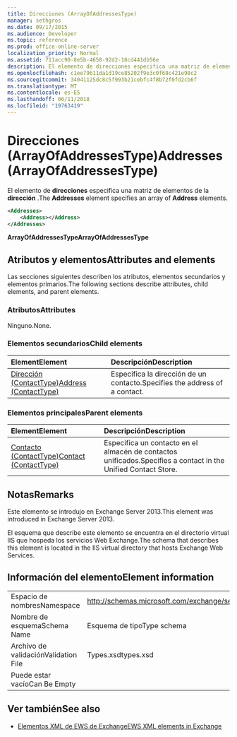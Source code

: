 ```yaml
---
title: Direcciones (ArrayOfAddressesType)
manager: sethgros
ms.date: 09/17/2015
ms.audience: Developer
ms.topic: reference
ms.prod: office-online-server
localization_priority: Normal
ms.assetid: 711acc90-8e5b-4658-92d2-16cd441db56e
description: El elemento de direcciones especifica una matriz de elementos de la dirección.
ms.openlocfilehash: c1ee79611da1d19ce85202f9e3c0f68c421e98c2
ms.sourcegitcommit: 34041125dc8c5f993b21cebfc4f8b72f0fd2cb6f
ms.translationtype: MT
ms.contentlocale: es-ES
ms.lasthandoff: 06/11/2018
ms.locfileid: "19763419"
---
```

# <a name="addresses-arrayofaddressestype"></a><span data-ttu-id="34f27-103">Direcciones (ArrayOfAddressesType)</span><span class="sxs-lookup"><span data-stu-id="34f27-103">Addresses (ArrayOfAddressesType)</span></span>

<span data-ttu-id="34f27-104">El elemento de **direcciones** especifica una matriz de elementos de la **dirección** .</span><span class="sxs-lookup"><span data-stu-id="34f27-104">The **Addresses** element specifies an array of **Address** elements.</span></span> 
  
```XML
<Addresses>
    <Address></Address>
</Addresses>
```

 <span data-ttu-id="34f27-105">**ArrayOfAddressesType**</span><span class="sxs-lookup"><span data-stu-id="34f27-105">**ArrayOfAddressesType**</span></span>
## <a name="attributes-and-elements"></a><span data-ttu-id="34f27-106">Atributos y elementos</span><span class="sxs-lookup"><span data-stu-id="34f27-106">Attributes and elements</span></span>

<span data-ttu-id="34f27-107">Las secciones siguientes describen los atributos, elementos secundarios y elementos primarios.</span><span class="sxs-lookup"><span data-stu-id="34f27-107">The following sections describe attributes, child elements, and parent elements.</span></span>
  
### <a name="attributes"></a><span data-ttu-id="34f27-108">Atributos</span><span class="sxs-lookup"><span data-stu-id="34f27-108">Attributes</span></span>

<span data-ttu-id="34f27-109">Ninguno.</span><span class="sxs-lookup"><span data-stu-id="34f27-109">None.</span></span>
  
### <a name="child-elements"></a><span data-ttu-id="34f27-110">Elementos secundarios</span><span class="sxs-lookup"><span data-stu-id="34f27-110">Child elements</span></span>

|<span data-ttu-id="34f27-111">**Element**</span><span class="sxs-lookup"><span data-stu-id="34f27-111">**Element**</span></span>|<span data-ttu-id="34f27-112">**Descripción**</span><span class="sxs-lookup"><span data-stu-id="34f27-112">**Description**</span></span>|
|:-----|:-----|
|[<span data-ttu-id="34f27-113">Dirección (ContactType)</span><span class="sxs-lookup"><span data-stu-id="34f27-113">Address (ContactType)</span></span>](address-contacttype.md) <br/> |<span data-ttu-id="34f27-114">Especifica la dirección de un contacto.</span><span class="sxs-lookup"><span data-stu-id="34f27-114">Specifies the address of a contact.</span></span>  <br/> |
   
### <a name="parent-elements"></a><span data-ttu-id="34f27-115">Elementos principales</span><span class="sxs-lookup"><span data-stu-id="34f27-115">Parent elements</span></span>

|<span data-ttu-id="34f27-116">**Element**</span><span class="sxs-lookup"><span data-stu-id="34f27-116">**Element**</span></span>|<span data-ttu-id="34f27-117">**Descripción**</span><span class="sxs-lookup"><span data-stu-id="34f27-117">**Description**</span></span>|
|:-----|:-----|
|[<span data-ttu-id="34f27-118">Contacto (ContactType)</span><span class="sxs-lookup"><span data-stu-id="34f27-118">Contact (ContactType)</span></span>](contact-contacttype.md) <br/> |<span data-ttu-id="34f27-119">Especifica un contacto en el almacén de contactos unificados.</span><span class="sxs-lookup"><span data-stu-id="34f27-119">Specifies a contact in the Unified Contact Store.</span></span>  <br/> |
   
## <a name="remarks"></a><span data-ttu-id="34f27-120">Notas</span><span class="sxs-lookup"><span data-stu-id="34f27-120">Remarks</span></span>

<span data-ttu-id="34f27-121">Este elemento se introdujo en Exchange Server 2013.</span><span class="sxs-lookup"><span data-stu-id="34f27-121">This element was introduced in Exchange Server 2013.</span></span>
  
<span data-ttu-id="34f27-122">El esquema que describe este elemento se encuentra en el directorio virtual IIS que hospeda los servicios Web Exchange.</span><span class="sxs-lookup"><span data-stu-id="34f27-122">The schema that describes this element is located in the IIS virtual directory that hosts Exchange Web Services.</span></span>
  
## <a name="element-information"></a><span data-ttu-id="34f27-123">Información del elemento</span><span class="sxs-lookup"><span data-stu-id="34f27-123">Element information</span></span>

|||
|:-----|:-----|
|<span data-ttu-id="34f27-124">Espacio de nombres</span><span class="sxs-lookup"><span data-stu-id="34f27-124">Namespace</span></span>  <br/> |http://schemas.microsoft.com/exchange/services/2006/types  <br/> |
|<span data-ttu-id="34f27-125">Nombre de esquema</span><span class="sxs-lookup"><span data-stu-id="34f27-125">Schema Name</span></span>  <br/> |<span data-ttu-id="34f27-126">Esquema de tipo</span><span class="sxs-lookup"><span data-stu-id="34f27-126">Type schema</span></span>  <br/> |
|<span data-ttu-id="34f27-127">Archivo de validación</span><span class="sxs-lookup"><span data-stu-id="34f27-127">Validation File</span></span>  <br/> |<span data-ttu-id="34f27-128">Types.xsd</span><span class="sxs-lookup"><span data-stu-id="34f27-128">types.xsd</span></span>  <br/> |
|<span data-ttu-id="34f27-129">Puede estar vacío</span><span class="sxs-lookup"><span data-stu-id="34f27-129">Can Be Empty</span></span>  <br/> ||
   
## <a name="see-also"></a><span data-ttu-id="34f27-130">Ver también</span><span class="sxs-lookup"><span data-stu-id="34f27-130">See also</span></span>

- [<span data-ttu-id="34f27-131">Elementos XML de EWS de Exchange</span><span class="sxs-lookup"><span data-stu-id="34f27-131">EWS XML elements in Exchange</span></span>](ews-xml-elements-in-exchange.md)

